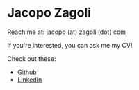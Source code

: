 # Jacopo Zagoli
Reach me at: jacopo (at) zagoli (dot) com

If you're interested, you can ask me my CV!

Check out these:
- [Github](https://github.com/zagoli)
- [LinkedIn](https://www.linkedin.com/in/zagoli)